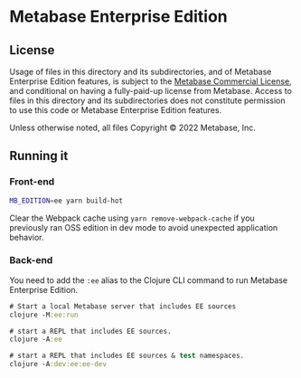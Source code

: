 # Metabase Enterprise Edition

## License

Usage of files in this directory and its subdirectories, and of Metabase Enterprise Edition features, is subject to
the [Metabase Commercial License](https://www.metabase.com/license/commercial/), and conditional on having a
fully-paid-up license from Metabase. Access to files in this directory and its subdirectories does not constitute
permission to use this code or Metabase Enterprise Edition features.

Unless otherwise noted, all files Copyright © 2022 Metabase, Inc.

## Running it

### Front-end

```sh
MB_EDITION=ee yarn build-hot
```

Clear the Webpack cache using `yarn remove-webpack-cache` if you previously ran OSS edition in dev mode to avoid unexpected application behavior.

### Back-end

You need to add the `:ee` alias to the Clojure CLI command to run Metabase Enterprise Edition.

```clj
# Start a local Metabase server that includes EE sources
clojure -M:ee:run

# start a REPL that includes EE sources.
clojure -A:ee

# start a REPL that includes EE sources & test namespaces.
clojure -A:dev:ee:ee-dev
```
